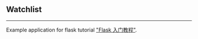 ## Watchlist
***
Example application for flask tutorial ["Flask 入门教程"](https://helloflask.com/book/3/).